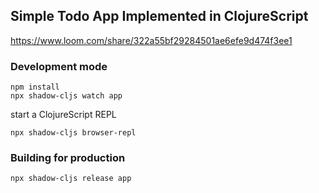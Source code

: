 ## Simple Todo App Implemented in ClojureScript

https://www.loom.com/share/322a55bf29284501ae6efe9d474f3ee1

### Development mode
```
npm install
npx shadow-cljs watch app
```
start a ClojureScript REPL
```
npx shadow-cljs browser-repl
```
### Building for production

```
npx shadow-cljs release app
```
